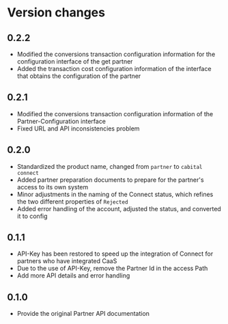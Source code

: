# Version changes

## 0.2.2

- Modified the conversions transaction configuration information for the configuration interface of the get partner
- Added the transaction cost configuration information of the interface that obtains the configuration of the partner

## 0.2.1

- Modified the conversions transaction configuration information of the Partner-Configuration interface
- Fixed URL and API inconsistencies problem

## 0.2.0

- Standardized the product name, changed from `partner` to `cabital connect`
- Added partner preparation documents to prepare for the partner's access to its own system
- Minor adjustments in the naming of the Connect status, which refines the two different properties of `Rejected`
- Added error handling of the account, adjusted the status, and converted it to config

## 0.1.1

- API-Key has been restored to speed up the integration of Connect for partners who have integrated CaaS
- Due to the use of API-Key, remove the Partner Id in the access Path
- Add more API details and error handling

## 0.1.0

- Provide the original Partner API documentation